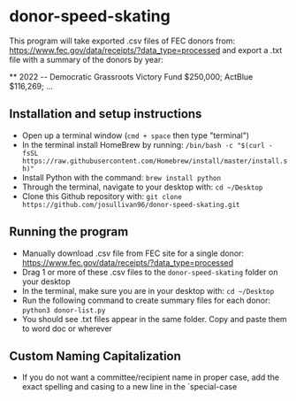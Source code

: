 # donor-speed-skating

This program will take exported .csv files of FEC donors from: https://www.fec.gov/data/receipts/?data_type=processed and export a .txt file with a summary of the donors by year:

** 2022 -- Democratic Grassroots Victory Fund $250,000; ActBlue $116,269; ...



## Installation and setup instructions
- Open up a terminal window (`cmd + space` then type "terminal")
- In the terminal install HomeBrew by running: `/bin/bash -c "$(curl -fsSL https://raw.githubusercontent.com/Homebrew/install/master/install.sh)"`
- Install Python with the command: `brew install python`
- Through the terminal, navigate to your desktop with: `cd ~/Desktop`
- Clone this Github repository with: `git clone https://github.com/josullivan96/donor-speed-skating.git`



## Running the program
- Manually download .csv file from FEC site for a single donor: https://www.fec.gov/data/receipts/?data_type=processed
- Drag 1 or more of these .csv files to the `donor-speed-skating` folder on your desktop
- In the terminal, make sure you are in your desktop with: `cd ~/Desktop`
- Run the following command to create summary files for each donor: `python3 donor-list.py`
- You should see .txt files appear in the same folder. Copy and paste them to word doc or wherever

## Custom Naming Capitalization
- If you do not want a committee/recipient name in proper case, add the exact spelling and casing to a new line in the `special-case